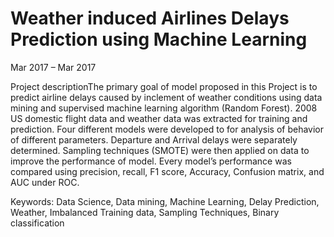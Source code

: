 # Weather induced Airlines Delays Prediction using Machine Learning

Mar 2017 – Mar 2017

Project descriptionThe primary goal of model proposed in this Project is to predict airline delays caused by inclement of weather conditions using data mining and supervised machine learning algorithm (Random Forest). 2008 US domestic flight data and weather data was extracted for training and prediction. Four different models were developed to for analysis of behavior of different parameters. Departure and Arrival delays were separately determined. Sampling techniques (SMOTE) were then applied on data to improve the performance of model. Every model’s performance was compared using precision, recall, F1 score, Accuracy, Confusion matrix, and AUC under ROC.

Keywords: Data Science, Data mining, Machine Learning, Delay Prediction, Weather, Imbalanced Training data, Sampling Techniques, Binary classification

